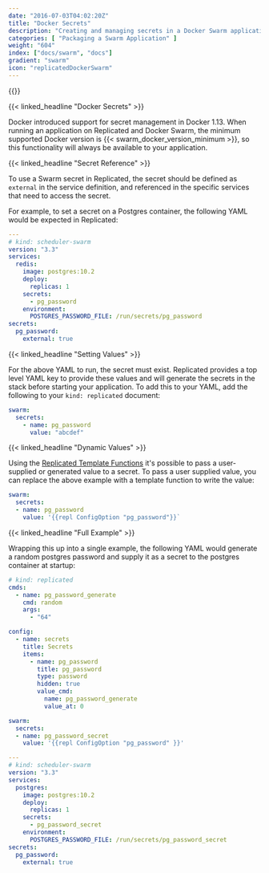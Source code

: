```yaml
---
date: "2016-07-03T04:02:20Z"
title: "Docker Secrets"
description: "Creating and managing secrets in a Docker Swarm application"
categories: [ "Packaging a Swarm Application" ]
weight: "604"
index: ["docs/swarm", "docs"]
gradient: "swarm"
icon: "replicatedDockerSwarm"
---
```


{{<legacynotice>}}

{{< linked_headline "Docker Secrets" >}}

Docker introduced support for secret management in Docker 1.13. When running an application on Replicated and Docker Swarm, the minimum supported Docker version is {{< swarm_docker_version_minimum >}}, so this functionality will always be available to your application.

{{< linked_headline "Secret Reference" >}}

To use a Swarm secret in Replicated, the secret should be defined as `external` in the service definition, and referenced in the specific services that need to access the secret.

For example, to set a secret on a Postgres container, the following YAML would be expected in Replicated:

```yaml
---
# kind: scheduler-swarm
version: "3.3"
services:
  redis:
    image: postgres:10.2
    deploy:
      replicas: 1
    secrets:
      - pg_password
    environment:
      POSTGRES_PASSWORD_FILE: /run/secrets/pg_password
secrets:
  pg_password:
    external: true
```

{{< linked_headline "Setting Values" >}}

For the above YAML to run, the secret must exist. Replicated provides a top level YAML key to provide these values and will generate the secrets in the stack before starting your application. To add this to your YAML, add the following to your `kind: replicated` document:

```yaml
swarm:
  secrets:
    - name: pg_password
      value: "abcdef"
```

{{< linked_headline "Dynamic Values" >}}

Using the [Replicated Template Functions](/docs/swarm/packaging-an-application/template-functions) it's possible to pass a user-supplied or generated value to a secret. To pass a user supplied value, you can replace the above example with a template function to write the value:

```yaml
swarm:
  secrets:
  - name: pg_password
    value: '{{repl ConfigOption "pg_password"}}`
```


{{< linked_headline "Full Example" >}}

Wrapping this up into a single example, the following YAML would generate a random postgres password and supply it as a secret to the postgres container at startup:

```yaml
# kind: replicated
cmds:
  - name: pg_password_generate
    cmd: random
    args:
      - "64"

config:
  - name: secrets
    title: Secrets
    items:
      - name: pg_password
        title: pg_password
        type: password
        hidden: true
        value_cmd:
          name: pg_password_generate
          value_at: 0

swarm:
  secrets:
  - name: pg_password_secret
    value: '{{repl ConfigOption "pg_password" }}'

---
# kind: scheduler-swarm
version: "3.3"
services:
  postgres:
    image: postgres:10.2
    deploy:
      replicas: 1
    secrets:
      - pg_password_secret
    environment:
      POSTGRES_PASSWORD_FILE: /run/secrets/pg_password_secret
secrets:
  pg_password:
    external: true
```
